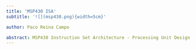 ```yaml
---
title: 'MSP430 ISA'
subtitle: '![](msp430.png){width=5cm}'

author: Paco Reina Campo

abstract: MSP430 Instruction Set Architecture - Processing Unit Design and Verification
---
```

